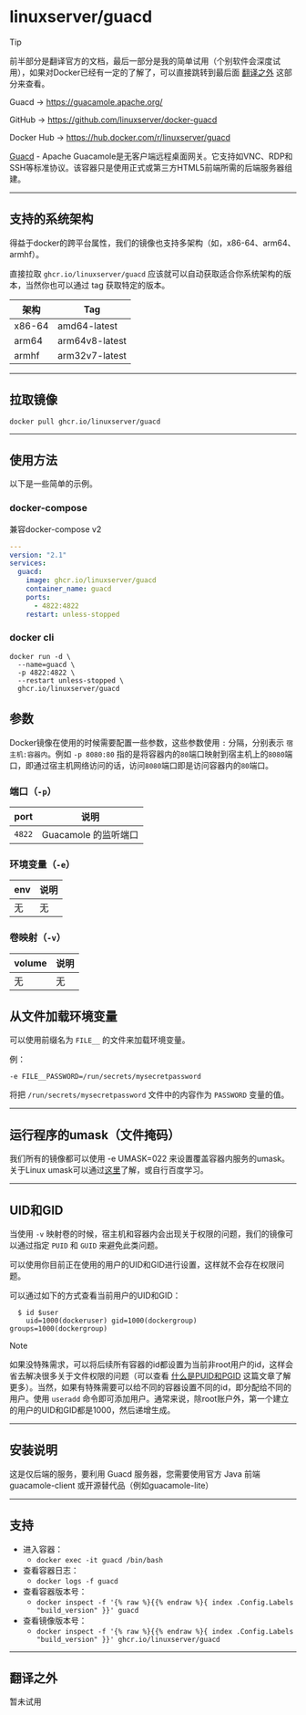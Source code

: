 # linuxserver/guacd

> [!TIP]
>
> 前半部分是翻译官方的文档，最后一部分是我的简单试用（个别软件会深度试用），如果对Docker已经有一定的了解了，可以直接跳转到最后面 [翻译之外](#翻译之外) 这部分来查看。

Guacd → https://guacamole.apache.org/

GitHub → https://github.com/linuxserver/docker-guacd

Docker Hub → https://hub.docker.com/r/linuxserver/guacd

[Guacd](https://guacamole.apache.org/) - Apache Guacamole是无客户端远程桌面网关。它支持如VNC、RDP和SSH等标准协议。该容器只是使用正式或第三方HTML5前端所需的后端服务器组建。

------

## 支持的系统架构

得益于docker的跨平台属性，我们的镜像也支持多架构（如，x86-64、arm64、armhf）。

直接拉取 `ghcr.io/linuxserver/guacd` 应该就可以自动获取适合你系统架构的版本，当然你也可以通过 tag 获取特定的版本。

| 架构   | Tag            |
| ------ | -------------- |
| x86-64 | amd64-latest   |
| arm64  | arm64v8-latest |
| armhf  | arm32v7-latest |

------

## 拉取镜像

```shell
docker pull ghcr.io/linuxserver/guacd
```

------

## 使用方法

以下是一些简单的示例。

### docker-compose

兼容docker-compose v2

```yaml
---
version: "2.1"
services:
  guacd:
    image: ghcr.io/linuxserver/guacd
    container_name: guacd
    ports:
      - 4822:4822
    restart: unless-stopped
```

### docker cli

```shell
docker run -d \
  --name=guacd \
  -p 4822:4822 \
  --restart unless-stopped \
  ghcr.io/linuxserver/guacd
```

## 参数

Docker镜像在使用的时候需要配置一些参数，这些参数使用 `:` 分隔，分别表示 `宿主机:容器内`。例如 `-p 8080:80` 指的是将容器内的`80`端口映射到宿主机上的`8080`端口，即通过宿主机网络访问的话，访问`8080`端口即是访问容器内的`80`端口。

### 端口（`-p`）

| port   | 说明                 |
| ------ | -------------------- |
| `4822` | Guacamole 的监听端口 |

### 环境变量（`-e`）

| env  | 说明 |
| ---- | ---- |
| 无   | 无   |

### 卷映射（`-v`）

| volume | 说明 |
| ------ | ---- |
| 无     | 无   |




## 从文件加载环境变量

可以使用前缀名为 `FILE__` 的文件来加载环境变量。

例：

```
-e FILE__PASSWORD=/run/secrets/mysecretpassword
```

将把 `/run/secrets/mysecretpassword` 文件中的内容作为 `PASSWORD` 变量的值。

------

## 运行程序的umask（文件掩码）

我们所有的镜像都可以使用 -e UMASK=022 来设置覆盖容器内服务的umask。关于Linux umask可以通过[这里](https://en.wikipedia.org/wiki/Umask)了解，或自行百度学习。

------

## UID和GID

当使用 `-v` 映射卷的时候，宿主机和容器内会出现关于权限的问题，我们的镜像可以通过指定 `PUID` 和 `GUID` 来避免此类问题。

可以使用你目前正在使用的用户的UID和GID进行设置，这样就不会存在权限问题。

可以通过如下的方式查看当前用户的UID和GID：

```shell
  $ id $user
    uid=1000(dockeruser) gid=1000(dockergroup) groups=1000(dockergroup)
```

> [!NOTE]
>
> 如果没特殊需求，可以将后续所有容器的id都设置为当前非root用户的id，这样会省去解决很多关于文件权限的问题（可以查看 [什么是PUID和PGID](general/understanding-puid-and-pgid.md) 这篇文章了解更多）。当然，如果有特殊需要可以给不同的容器设置不同的id，即分配给不同的用户。使用 `useradd` 命令即可添加用户。通常来说，除root账户外，第一个建立的用户的UID和GID都是1000，然后递增生成。

------

## 安装说明

这是仅后端的服务，要利用 Guacd 服务器，您需要使用官方 Java 前端 guacamole-client 或开源替代品（例如guacamole-lite）

------

## 支持

- 进入容器：
  - `docker exec -it guacd /bin/bash`
- 查看容器日志：
  - `docker logs -f guacd`
- 查看容器版本号：
  - `docker inspect -f '{% raw %}{{% endraw %}{ index .Config.Labels "build_version" }}' guacd`
- 查看镜像版本号：
  - `docker inspect -f '{% raw %}{{% endraw %}{ index .Config.Labels "build_version" }}' ghcr.io/linuxserver/guacd`

------

## 翻译之外

暂未试用